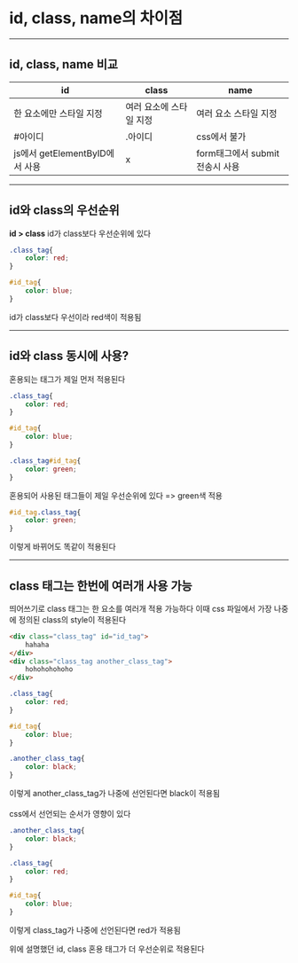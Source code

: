 # id, class, name의 차이점
---

## id, class, name 비교
|id|class|name|
|---|---|---|
|한 요소에만 스타일 지정|여러 요소에 스타일 지정|여러 요소 스타일 지정|
|#아이디|.아이디|css에서 불가|
|js에서 getElementByID에서 사용|x|form태그에서 submit 전송시 사용|
---

## id와 class의 우선순위
**id > class** 
id가 class보다 우선순위에 있다

```css
.class_tag{
    color: red;
}

#id_tag{
    color: blue;
}
```
id가 class보다 우선이라 red색이 적용됨

---

## id와 class 동시에 사용?
혼용되는 태그가 제일 먼저 적용된다

```css
.class_tag{
    color: red;
}

#id_tag{
    color: blue;
}

.class_tag#id_tag{
    color: green;
}
```

혼용되어 사용된 태그들이 제일 우선순위에 있다 => green색 적용
```css
#id_tag.class_tag{
    color: green;
}
```
이렇게 바뀌어도 똑같이 적용된다

---

## class 태그는 한번에 여러개 사용 가능
띄어쓰기로 class 태그는 한 요소를 여러개 적용 가능하다
이때 css 파일에서 가장 나중에 정의된 class의 style이 적용된다

```html
<div class="class_tag" id="id_tag">
    hahaha
</div>
<div class="class_tag another_class_tag">
    hohohohohoho
</div>
```

```css
.class_tag{
    color: red;
}

#id_tag{
    color: blue;
}

.another_class_tag{
    color: black;
}
```
이렇게 another_class_tag가 나중에 선언된다면 black이 적용됨
<br/> <br/>
css에서 선언되는 순서가 영향이 있다

```css
.another_class_tag{
    color: black;
}

.class_tag{
    color: red;
}

#id_tag{
    color: blue;
}
```
이렇게 class_tag가 나중에 선언된다면 red가 적용됨

위에 설명했던 id, class 혼용 태그가 더 우선순위로 적용된다
<br>

